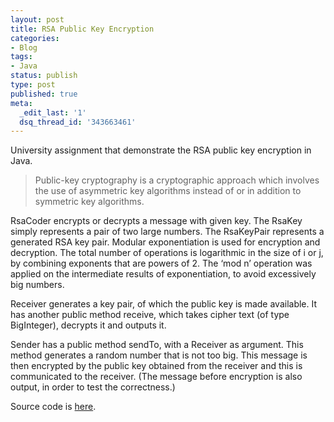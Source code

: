 ```yaml
---
layout: post
title: RSA Public Key Encryption
categories:
- Blog
tags:
- Java
status: publish
type: post
published: true
meta:
  _edit_last: '1'
  dsq_thread_id: '343663461'
---
```

University assignment that demonstrate the RSA public key encryption in Java.

>Public-key cryptography is a cryptographic approach which involves the use of asymmetric key algorithms instead of or in addition to symmetric key algorithms.

RsaCoder encrypts or decrypts a message with given key. The RsaKey simply represents a pair of two large numbers. The RsaKeyPair represents a generated RSA key pair. Modular exponentiation is used for encryption and decryption. The total number of operations is logarithmic in the size of i or j, by combining exponents that are powers of 2. The ‘mod n’ operation was applied on the intermediate results of exponentiation, to avoid excessively big numbers.

Receiver generates a key pair, of which the public key is made available. It has another public method receive, which takes cipher text (of type BigInteger), decrypts it and outputs it.

Sender has a public method sendTo, with a Receiver as argument. This method generates a random number that is not too big. This message is then encrypted by the public key obtained from the receiver and this is communicated to the receiver. (The message before encryption is also output, in order to test the correctness.)

Source code is [here](https://github.com/luisramalho/rsa-public-key-encryption.git).